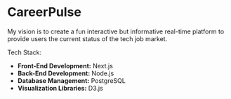 # CareerPulse

My vision is to create a fun interactive but informative real-time platform to provide users the current status of the tech job market.

Tech Stack:

- **Front-End Development:** Next.js
- **Back-End Development:** Node.js
- **Database Management:** PostgreSQL
- **Visualization Libraries:** D3.js
